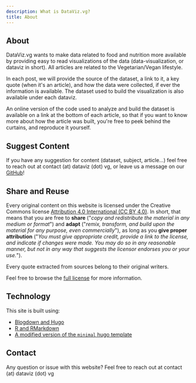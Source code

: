 ```yaml
---
description: What is DataViz.vg?
title: About
---
```


## About

DataViz.vg wants to make data related to food and nutrition more available by providing easy to read visualizations of the data (data-visualization, or dataviz in short). 
All articles are related to the Vegetarian/Vegan lifestyle. 

In each post, we will provide the source of the dataset, a link to it, a key quote (when it's an article), and how the data were collected, if ever the information is available. 
The dataset used to build the visualization is also available under each dataviz.

An online version of the code used to analyze and build the dataset is available on a link at the bottom of each article, so that if you want to know more about how the article was built, you're free to peek behind the curtains, and reproduce it yourself.

## Suggest Content

If you have any suggestion for content (dataset, subject, article...) feel free to reach out at contact (at) dataviz (dot) vg, or leave us a message on our [GitHub](https://github.com/datavizvg/website/issues/1)!

## Share and Reuse

Every original content on this website is licensed under the Creative Commons license [Attribution 4.0 International (CC BY 4.0)](https://creativecommons.org/licenses/by/4.0/). 
In short, that means that you are free to __share__ ("_copy and redistribute the material in any medium or format_") and __adapt__ ("_remix, transform, and build upon the material for any purpose, even commercially_"), as long as you __give proper attribution__ ("_You must give appropriate credit, provide a link to the license, and indicate if changes were made. You may do so in any reasonable manner, but not in any way that suggests the licensor endorses you or your use._").

Every quote extracted from sources belong to their original writers.

Feel free to browse the [full license](https://creativecommons.org/licenses/by/4.0/legalcode) for more information.

## Technology

This site is built using: 

+ [Blogdown and Hugo](https://bookdown.org/yihui/blogdown/)
+ [R and RMarkdown](https://www.r-project.org/)
+ [A modified version of the `minimal` hugo template ](https://themes.gohugo.io/theme/minimal/)

## Contact

Any question or issue with this website? Feel free to reach out at contact (at) dataviz (dot) vg